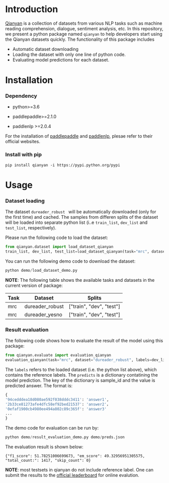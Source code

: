 # Introduction

[Qianyan](https://www.luge.ai/) is a collection of datasets from various NLP tasks such as machine reading comprehension, dialogue, sentiment analysis, etc. In this repository, we present a python package named `qianyan` to help developers start using the Qianyan datasets quickly. The functionality of this package includes

* Automatic dataset downloading
* Loading the dataset with only one line of python code.
* Evaluating model predictions for each dataset.   



# Installation

### Dependency

* python>=3.6

* paddlepaddle>=2.1.0

* paddlenlp >=2.0.4

For the installation of [paddlepaddle](https://www.paddlepaddle.org.cn/) and [paddlenlp](https://github.com/PaddlePaddle/PaddleNLP), plesae refer to their official websites.

### Install with pip

```
pip install qianyan -i https://pypi.python.org/pypi
```


# Usage
### Dataset loading

The dataset `dureader_robust ` will be automatically downloaded (only for the first time) and cached. The samples from differen splits of the dataset will be loaded into separate python list (i..e `train_list`, `dev_list` and `test_list`, respectively). 

Please run the following code to load the dataset:

```python
from qianyan.dataset import load_dataset_qianyan
train_list, dev_list, test_list=load_dataset_qianyan(task="mrc", dataset="dureader_robust", splits=["train", "dev", "test"])    
```


You can run the following demo code to download the dataset:

```python
python demo/load_dataset_demo.py
```

**NOTE**: The following table shows the available tasks and datasets in the current version of package:

| Task | Dataset         | Splits                   |
| ---- | --------------- | ------------------------ |
| mrc  | dureader_robust | ["train", "dev", "test"] |
| mrc  | dureader_yesno  | ["train", "dev", "test"] |



### Result evaluation

The following code shows how to evaluate the result of the model using this package:

```python
from qianyan.evaluate import evaluation_qianyan
evaluation_qianyan(task="mrc", dataset="dureader_robust", labels=dev_list, predicts=model_preds)
```

The `labels` refers to the loaded dataset (i.e. the python list above), which contains the reference labels. The `predicts` is a dictionary contatining the model prediction. The key of the dictionary is sample_id and the value is predicted answer. The format is:

```python
{
'94cedddea18d080ae592f038dddc3411': 'answer1',
'2b33ce81273afe4dfc58ef92bed21537': 'answer2'，
'0efaf1900cb4980ee494a802c89c365f': 'answer3'
...
}
```

The demo code for evaluation can be run by:

```python
python demo/result_evaluation_demo.py demo/preds.json
```

The evaluation result is shown below:

```
{"f1_score": 51.78251006699673, "em_score": 49.32956951305575, "total_count:": 1417, "skip_count": 0}
```

**NOTE**: most testsets in qianyan do not include reference label. One can submit the results to the [official leaderboard](https://www.luge.ai/) for online evalution.





